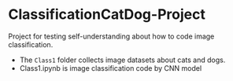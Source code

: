 # ClassificationCatDog-Project
Project for testing self-understanding about how to code image classification.

- The `Class1` folder collects image datasets about cats and dogs.
- Class1.ipynb is image classification code by CNN model
